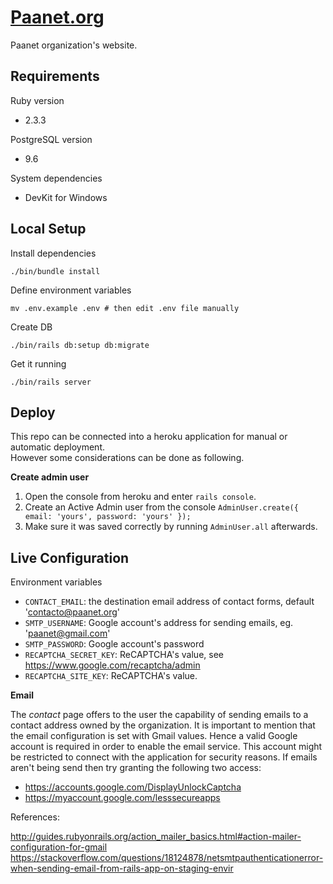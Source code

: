 # [Paanet.org](http://www.paanet.org)

Paanet organization's website.

## Requirements

Ruby version

 - 2.3.3

PostgreSQL version

 -  9.6

System dependencies

 - DevKit for Windows

## Local Setup

Install dependencies

    ./bin/bundle install

Define environment variables

    mv .env.example .env # then edit .env file manually

Create DB

    ./bin/rails db:setup db:migrate

Get it running

    ./bin/rails server

## Deploy

This repo can be connected into a heroku application for manual or automatic deployment.  
However some considerations can be done as following.

__Create admin user__

 1. Open the console from heroku and enter `rails console`.
 2. Create an Active Admin user from the console `AdminUser.create({ email: 'yours', password: 'yours' });`
 3. Make sure it was saved correctly by running `AdminUser.all` afterwards.

## Live Configuration

Environment variables

 - `CONTACT_EMAIL`: the destination email address of contact forms, default 'contacto@paanet.org'
 - `SMTP_USERNAME`: Google account's address for sending emails, eg. 'paanet@gmail.com'
 - `SMTP_PASSWORD`: Google account's password
 - `RECAPTCHA_SECRET_KEY`: ReCAPTCHA's value, see https://www.google.com/recaptcha/admin
 - `RECAPTCHA_SITE_KEY`: ReCAPTCHA's value.

__Email__

The _contact_ page offers to the user the capability of sending emails to a contact address owned by the organization.
It is important to mention that the email configuration is set with Gmail values.
Hence a valid Google account is required in order to enable the email service.
This account might be restricted to connect with the application for security reasons.
If emails aren't being send then try granting the following two access:

 - https://accounts.google.com/DisplayUnlockCaptcha
 - https://myaccount.google.com/lesssecureapps

References:

http://guides.rubyonrails.org/action_mailer_basics.html#action-mailer-configuration-for-gmail
https://stackoverflow.com/questions/18124878/netsmtpauthenticationerror-when-sending-email-from-rails-app-on-staging-envir
